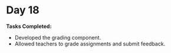 # Day 18

**Tasks Completed:**
- Developed the grading component.
- Allowed teachers to grade assignments and submit feedback.
